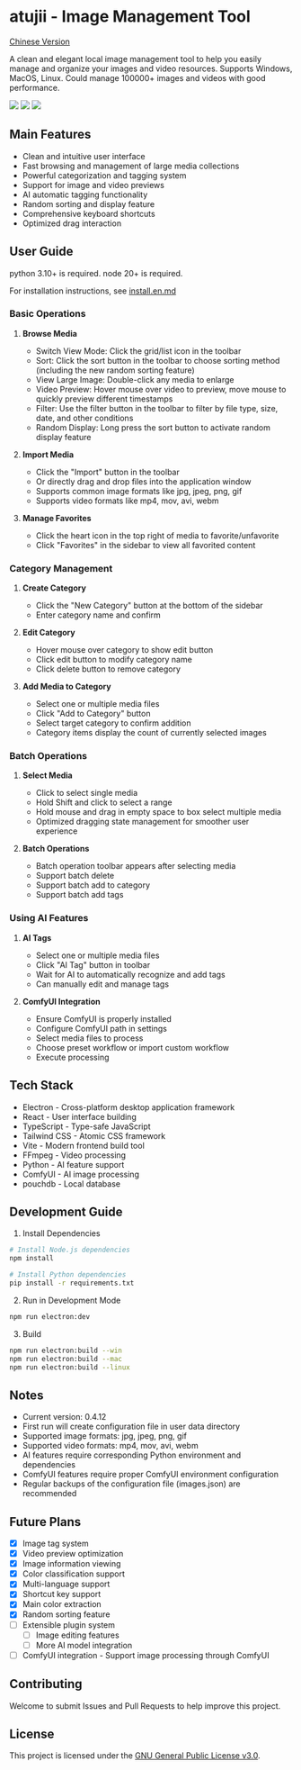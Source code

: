 # atujii - Image Management Tool
[Chinese Version](readme.zh.md)

A clean and elegant local image management tool to help you easily manage and organize your images and video resources.
Supports Windows, MacOS, Linux.
Could manage 100000+ images and videos with good performance.


![](https://picgo-1300491698.cos.ap-nanjing.myqcloud.com/v0.4.1_3.png)
![](https://picgo-1300491698.cos.ap-nanjing.myqcloud.com/v0.4.1_1.png)
![](https://picgo-1300491698.cos.ap-nanjing.myqcloud.com/v0.4.1_2.png)
## Main Features

- Clean and intuitive user interface
- Fast browsing and management of large media collections
- Powerful categorization and tagging system
- Support for image and video previews
- AI automatic tagging functionality
- Random sorting and display feature
- Comprehensive keyboard shortcuts
- Optimized drag interaction

## User Guide
python 3.10+ is required.
node 20+ is required.

For installation instructions, see [install.en.md](install.en.md)

### Basic Operations

1. **Browse Media**
   - Switch View Mode: Click the grid/list icon in the toolbar
   - Sort: Click the sort button in the toolbar to choose sorting method (including the new random sorting feature)
   - View Large Image: Double-click any media to enlarge
   - Video Preview: Hover mouse over video to preview, move mouse to quickly preview different timestamps
   - Filter: Use the filter button in the toolbar to filter by file type, size, date, and other conditions
   - Random Display: Long press the sort button to activate random display feature

2. **Import Media**
   - Click the "Import" button in the toolbar
   - Or directly drag and drop files into the application window
   - Supports common image formats like jpg, jpeg, png, gif
   - Supports video formats like mp4, mov, avi, webm

3. **Manage Favorites**
   - Click the heart icon in the top right of media to favorite/unfavorite
   - Click "Favorites" in the sidebar to view all favorited content

### Category Management

1. **Create Category**
   - Click the "New Category" button at the bottom of the sidebar
   - Enter category name and confirm

2. **Edit Category**
   - Hover mouse over category to show edit button
   - Click edit button to modify category name
   - Click delete button to remove category

3. **Add Media to Category**
   - Select one or multiple media files
   - Click "Add to Category" button
   - Select target category to confirm addition
   - Category items display the count of currently selected images

### Batch Operations

1. **Select Media**
   - Click to select single media
   - Hold Shift and click to select a range
   - Hold mouse and drag in empty space to box select multiple media
   - Optimized dragging state management for smoother user experience

2. **Batch Operations**
   - Batch operation toolbar appears after selecting media
   - Support batch delete
   - Support batch add to category
   - Support batch add tags

### Using AI Features

1. **AI Tags**
   - Select one or multiple media files
   - Click "AI Tag" button in toolbar
   - Wait for AI to automatically recognize and add tags
   - Can manually edit and manage tags

2. **ComfyUI Integration**
   - Ensure ComfyUI is properly installed
   - Configure ComfyUI path in settings
   - Select media files to process
   - Choose preset workflow or import custom workflow
   - Execute processing

## Tech Stack

- Electron - Cross-platform desktop application framework
- React - User interface building
- TypeScript - Type-safe JavaScript
- Tailwind CSS - Atomic CSS framework
- Vite - Modern frontend build tool
- FFmpeg - Video processing
- Python - AI feature support
- ComfyUI - AI image processing
- pouchdb - Local database

## Development Guide

1. Install Dependencies

```bash
# Install Node.js dependencies
npm install

# Install Python dependencies
pip install -r requirements.txt
```

2. Run in Development Mode

```bash
npm run electron:dev
```

3. Build

```bash
npm run electron:build --win
npm run electron:build --mac
npm run electron:build --linux
```

## Notes

- Current version: 0.4.12
- First run will create configuration file in user data directory
- Supported image formats: jpg, jpeg, png, gif
- Supported video formats: mp4, mov, avi, webm
- AI features require corresponding Python environment and dependencies
- ComfyUI features require proper ComfyUI environment configuration
- Regular backups of the configuration file (images.json) are recommended

## Future Plans

- [x] Image tag system
- [x] Video preview optimization
- [x] Image information viewing
- [x] Color classification support
- [x] Multi-language support
- [x] Shortcut key support
- [x] Main color extraction
- [x] Random sorting feature
- [ ] Extensible plugin system
   - [ ] Image editing features
   - [ ] More AI model integration
- [ ] ComfyUI integration - Support image processing through ComfyUI

## Contributing

Welcome to submit Issues and Pull Requests to help improve this project.

## License

This project is licensed under the [GNU General Public License v3.0](./LICENSE). 